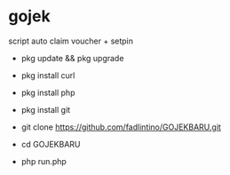 # gojek
script auto claim voucher + setpin


- pkg update && pkg upgrade

- pkg install curl

- pkg install php

- pkg install git

- git clone https://github.com/fadlintino/GOJEKBARU.git

- cd GOJEKBARU

- php run.php
